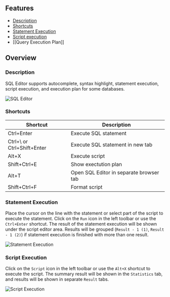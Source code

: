 ## Features
* [Description](#description)
* [Shortcuts](#shortcuts)
* [Statement Execution](#statement-execution)
* [Script execution](#script-execution)
* [[Query Execution Plan]]

## Overview

### Description
SQL Editor supports autocomplete, syntax highlight, statement execution, script execution, and execution plan for some databases.

![SQL Editor](https://github.com/dbeaver/cloudbeaver/wiki/images/sql_editor/sql-editor.png)

### Shortcuts
| Shortcut                   | Description                             |
|----------------------------|-----------------------------------------|
| Ctrl+Enter                 | Execute SQL statement                   |
| Ctrl+\ or Ctrl+Shift+Enter | Execute SQL statement in new tab        |
| Alt+X                      | Execute script                          |
| Shift+Ctrl+E               | Show exectution plan                    |
| Alt+T                      | Open SQL Editor in separate browser tab |
| Shift+Ctrl+F               | Format script                           |

### Statement Execution
Place the cursor on the line with the statement or select part of the script to execute the statement. Click on the `Run` icon in the left toolbar or use the `Ctrl+Enter` shortcut. The result of the statement execution will be shown under the script editor area. Results will be grouped (`Result - 1 (1)`, `Result - 1 (2)`) if statement execution is finished with more than one result.

![Statement Execution](https://github.com/dbeaver/cloudbeaver/wiki/images/sql_editor/sql-editor-results.png)

### Script Execution
Click on the `Script` icon in the left toolbar or use the `Alt+X` shortcut to execute the script. The summary result will be shown in the `Statistics` tab, and results will be shown in separate `Result` tabs.

![Script Execution](https://github.com/dbeaver/cloudbeaver/wiki/images/sql_editor/sql-editor-script-executing.png)

